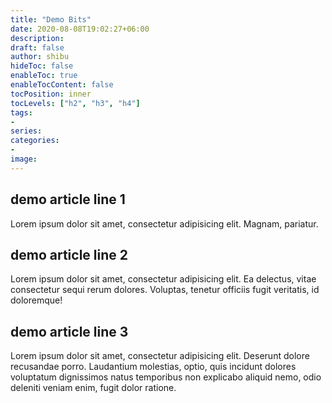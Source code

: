 ```yaml
---
title: "Demo Bits"
date: 2020-08-08T19:02:27+06:00
description:
draft: false
author: shibu
hideToc: false
enableToc: true
enableTocContent: false
tocPosition: inner
tocLevels: ["h2", "h3", "h4"]
tags:
-
series:
categories:
-
image:
---
```


## demo article line 1
Lorem ipsum dolor sit amet, consectetur adipisicing elit. Magnam, pariatur.

## demo article line 2
Lorem ipsum dolor sit amet, consectetur adipisicing elit. Ea delectus, vitae consectetur sequi rerum dolores. Voluptas, tenetur officiis fugit veritatis, id doloremque!

## demo article line 3
Lorem ipsum dolor sit amet, consectetur adipisicing elit. Deserunt dolore recusandae porro. Laudantium molestias, optio, quis incidunt dolores voluptatum dignissimos natus temporibus non explicabo aliquid nemo, odio deleniti veniam enim, fugit dolor ratione.
